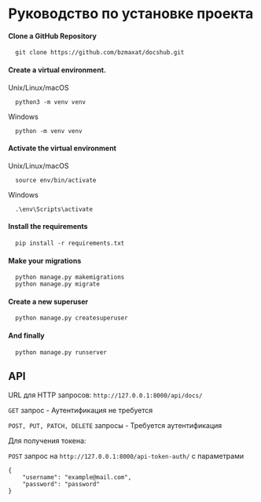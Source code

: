 
# Руководство по установке проекта





#### Clone a GitHub Repository 

```http
  git clone https://github.com/bzmaxat/docshub.git
```

#### Create a virtual environment.

Unix/Linux/macOS

```http
  python3 -m venv venv
```

Windows 

```http
  python -m venv venv
```
#### Activate the virtual environment

Unix/Linux/macOS

```http
  source env/bin/activate
```

Windows 

```http
  .\env\Scripts\activate
```

#### Install the requirements

```http
  pip install -r requirements.txt
```

#### Make your migrations

```http
  python manage.py makemigrations
  python manage.py migrate
```

#### Create a new superuser

```http
  python manage.py createsuperuser
```

#### And finally

```http
  python manage.py runserver
```



## API

URL для HTTP запросов: `http://127.0.0.1:8000/api/docs/`

`GET` запрос - Аутентификация не требуется

`POST, PUT, PATCH, DELETE` запросы - Требуется аутентификация

Для получения токена:

`POST` запрос на `http://127.0.0.1:8000/api-token-auth/` с параметрами 
```http
{
    "username": "example@mail.com",
    "password": "password"
}
```
